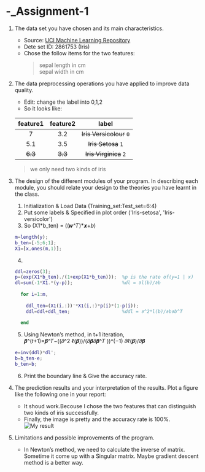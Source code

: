 # -_Assignment-1

1. The data set you have chosen and its main characteristics.  

   * Source: [UCI Machine Learning Repository](http://archive.ics.uci.edu/ml)  
   * Dete set ID: 2861753 (Iris)  
   * Chose the follow items for the two features:  
     > sepal length in cm  
     > sepal width in cm  
     
2. The data preprocessing operations you have applied to improve data quality.  

   * Edit: change the label into 0,1,2  
   * So it looks like:  

    |feature1|feature2|label|  
    |:---:|:---:|:---:|  
    |7       |3.2     |~~Iris Versicolour~~ `0`|  
    |5.1     |3.5     |~~Iris Setosa~~ `1`     |  
    |~~6.3~~ |~~3.3~~ |~~Iris Virginica~~ `2`  |  
     >we only need two kinds of iris
    
3. The design of the different modules of your program. In describing each module, you should relate your design to the theories you have learnt in the class.  

   1. Initialization & Load Data (Training_set:Test_set=6:4)  
   2. Put some labels & Specified in plot order ('Iris-setosa', 'Iris-versicolor')  
   3. So (X1*b_ten) = ((𝒘^𝑇)*𝒙+𝑏)
   ```matlab
   m=length(y);
   b_ten=[-5;6;1];
   X1=[x,ones(m,1)];
   ```
   4. 
   ```matlab
   ddl=zeros(3);
   p=(exp(X1*b_ten)./(1+exp(X1*b_ten)));  %p is the rate of(y=1 | x)
   dl=sum(-1*X1.*(y-p));                  %dl = ∂l(b)/∂b
      
     for i=1:m,
      
       ddl_ten=(X1(i,:))'*X1(i,:)*p(i)*(1-p(i));
       ddl=ddl+ddl_ten;                   %ddl = ∂^2*l(b)/∂b∂b^T
      
     end
   ```
   5. Using Newton’s method, in t+1 iteration,  
      𝜷^(𝑡+1)=𝜷^𝑇−((𝜕^2 ℓ(𝜷))/(𝜕𝜷𝜕𝜷^𝑇 ))^(−1)  𝜕ℓ(𝜷)/𝜕𝜷
    ```matlab
    e=inv(ddl)*dl';
    b=b_ten-e;
    b_ten=b;
    ```
   6. Print the boundary line & Give the accuracy rate.  
   
4. The prediction results and your interpretation of the results. Plot a figure like the
following one in your report:  
   * It shoud work.Becouse I chose the two features that can distinguish two kinds of iris successfully.  
   * Finally, the image is pretty and the accuracy rate is 100%.  
   ![My result](https://cdn1.imggmi.com/uploads/2019/10/1/008985de9393fe4df4f7103e252621a3-full.jpg "My result")
5. Limitations and possible improvements of the program.  
   * In Newton’s method, we need to calculate the inverse of matrix. Sometime it come up with a Singular matrix. Maybe gradient descent method is a better way.
